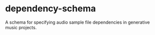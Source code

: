 # dependency-schema
A schema for specifying audio sample file dependencies in generative music projects.
